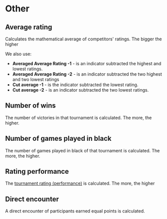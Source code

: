 # Other

## Average rating

Calculates the mathematical average of competitors' ratings. The bigger the higher

We also use:

- **Averaged Average Rating -1** - is an indicator subtracted the highest and lowest ratings.
- **Averaged Average Rating -2** - is an indicator subtracted the two highest and two lowest ratings
- **Cut average -1** - is the indicator subtracted the lowest rating.
- **Cut average -2** - is an indicator subtracted the two lowest ratings.

## Number of wins

The number of victories in that tournament is calculated. The more, the higher.

## Number of games played in black

The number of games played in black of that tournament is calculated. The more, the higher.

## Rating performance

The [tournament rating (performance)](./rating_perfomance) is calculated. The more, the higher

## Direct encounter

A direct encounter of participants earned equal points is calculated.
